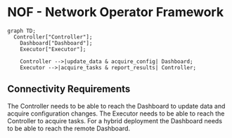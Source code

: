 # NOF - Network Operator Framework

```mermaid
graph TD;
  Controller["Controller"];
    Dashboard["Dashboard"];
    Executor["Executor"];

    Controller -->|update_data & acquire_config| Dashboard;
    Executor -->|acquire_tasks & report_results| Controller;
```

## Connectivity Requirements

The Controller needs to be able to reach the Dashboard to update data and acquire configuration changes. The Executor needs to be able to reach the Controller to acquire tasks. For a hybrid deployment the Dashboard needs
to be able to reach the remote Dashboard.